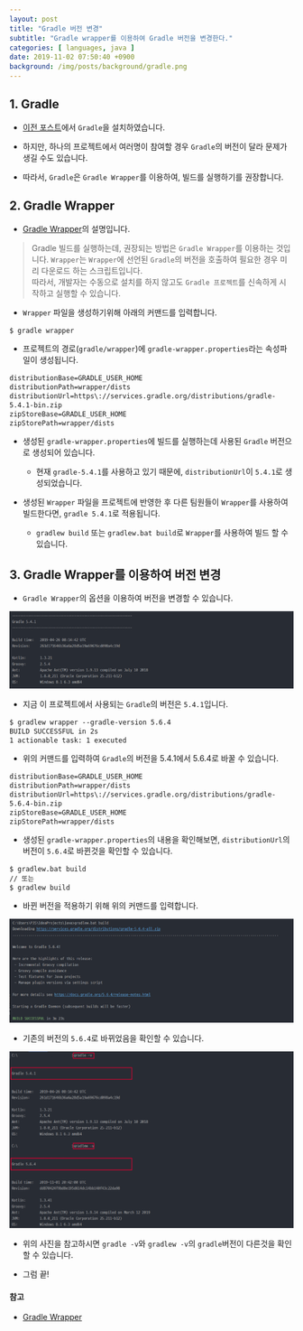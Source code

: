 ```yaml
---
layout: post
title: "Gradle 버전 변경"
subtitle: "Gradle wrapper를 이용하여 Gradle 버전을 변경한다."
categories: [ languages, java ]
date: 2019-11-02 07:50:40 +0900
background: /img/posts/background/gradle.png
---
```


## 1. Gradle

- [이전 포스트](../../../2019/11/01/installing-gradle.html)에서 `Gradle`을 설치하였습니다.

- 하지만, 하나의 프로젝트에서 여러명이 참여할 경우 `Gradle`의 버전이 달라 문제가 생길 수도 있습니다.

- 따라서, `Gradle`은 `Gradle Wrapper`를 이용하여, 빌드를 실행하기를 권장합니다.

## 2. Gradle Wrapper

- [Gradle Wrapper](https://docs.gradle.org/current/userguide/gradle_wrapper.html)의 설명입니다.

> Gradle 빌드를 실행하는데, 권장되는 방법은 `Gradle Wrapper`를 이용하는 것입니다. `Wrapper`는 `Wrapper`에 선언된 `Gradle`의 버전을 호출하여 필요한 경우 미리 다운로드 하는 스크립트입니다.  
> 따라서, 개발자는 수동으로 설치를 하지 않고도 `Gradle 프로젝트`를 신속하게 시작하고 실행할 수 있습니다.

- `Wrapper` 파일을 생성하기위해 아래의 커맨드를 입력합니다.

```console
$ gradle wrapper
```

- 프로젝트의 경로(`gradle/wrapper`)에 `gradle-wrapper.properties`라는 속성파일이 생성됩니다.

```properties
distributionBase=GRADLE_USER_HOME
distributionPath=wrapper/dists
distributionUrl=https\://services.gradle.org/distributions/gradle-5.4.1-bin.zip
zipStoreBase=GRADLE_USER_HOME
zipStorePath=wrapper/dists
```

- 생성된 `gradle-wrapper.properties`에 빌드를 실행하는데 사용된 `Gradle` 버전으로 생성되어 있습니다. 

  -  현재 `gradle-5.4.1`를 사용하고 있기 때문에, `distributionUrl`이 `5.4.1`로 생성되었습니다.

- 생성된 `Wrapper` 파일을 프로젝트에 반영한 후 다른 팀원들이 `Wrapper`를 사용하여 빌드한다면, `gradle 5.4.1`로 적용됩니다.

  - `gradlew build` 또는 `gradlew.bat build`로 `Wrapper`를 사용하여 빌드 할 수 있습니다.

## 3. Gradle Wrapper를 이용하여 버전 변경

- `Gradle Wrapper`의 옵션을 이용하여 버전을 변경할 수 있습니다.

![upgrade-gradle-1](/img/posts/languages/java/upgrade-gradle-1.png)

- 지금 이 프로젝트에서 사용되는 `Gradle`의 버전은 `5.4.1`입니다.

```console
$ gradlew wrapper --gradle-version 5.6.4
BUILD SUCCESSFUL in 2s
1 actionable task: 1 executed
```

- 위의 커맨드를 입력하여 `Gradle`의 버전을 5.4.1에서 5.6.4로 바꿀 수 있습니다.

```properties
distributionBase=GRADLE_USER_HOME
distributionPath=wrapper/dists
distributionUrl=https\://services.gradle.org/distributions/gradle-5.6.4-bin.zip
zipStoreBase=GRADLE_USER_HOME
zipStorePath=wrapper/dists
```

- 생성된 `gradle-wrapper.properties`의 내용을 확인해보면, `distributionUrl`의 버전이 `5.6.4`로 바뀐것을 확인할 수 있습니다.

```console
$ gradlew.bat build
// 또는
$ gradlew build
```

- 바뀐 버전을 적용하기 위해 위의 커맨드를 입력합니다.

![upgrade-gradle-2](/img/posts/languages/java/upgrade-gradle-2.png)

- 기존의 버전의 `5.6.4`로 바뀌었음을 확인할 수 있습니다.

![upgrade-gradle-3](/img/posts/languages/java/upgrade-gradle-3.png)

- 위의 사진을 참고하시면 `gradle -v`와 `gradlew -v`의 `gradle`버전이 다른것을 확인할 수 있습니다.

- 그럼 끝!

#### 참고

- [Gradle Wrapper](https://docs.gradle.org/current/userguide/gradle_wrapper.html)
